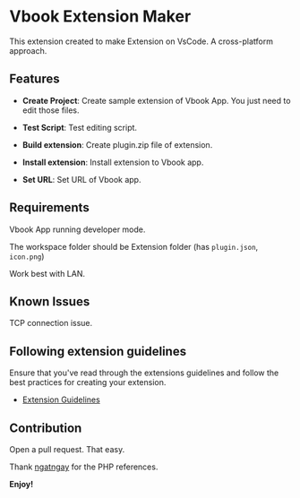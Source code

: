 # Vbook Extension Maker

This extension created to make Extension on VsCode. A cross-platform approach.

## Features

- **Create Project**:
  Create sample extension of Vbook App. You just need to edit those files.

- **Test Script**:
  Test editing script.

- **Build extension**:
  Create plugin.zip file of extension.

- **Install extension**:
  Install extension to Vbook app.

- **Set URL**:
  Set URL of Vbook app.

## Requirements

Vbook App running developer mode.

The workspace folder should be Extension folder (has `plugin.json`, `icon.png`)

Work best with LAN.

## Known Issues

TCP connection issue.

## Following extension guidelines

Ensure that you've read through the extensions guidelines and follow the best practices for creating your extension.

- [Extension Guidelines](https://code.visualstudio.com/api/references/extension-guidelines)

## Contribution

Open a pull request. That easy.

Thank [ngatngay](https://github.com/pmtpro) for the PHP references.

**Enjoy!**
